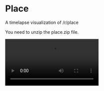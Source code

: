 # Place
A timelapse visualization of /r/place

You need to unzip the place.zip file.

![](http://i.imgur.com/DmQ4d8F.mp4)
